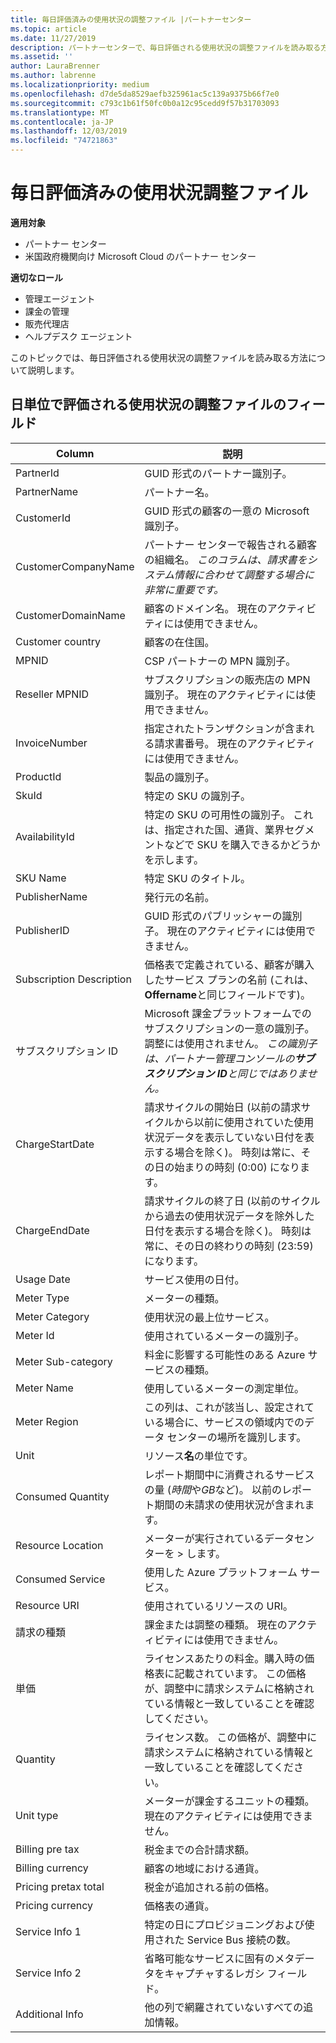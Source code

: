 ```yaml
---
title: 毎日評価済みの使用状況の調整ファイル |パートナーセンター
ms.topic: article
ms.date: 11/27/2019
description: パートナーセンターで、毎日評価される使用状況の調整ファイルを読み取る方法について説明します。
ms.assetid: ''
author: LauraBrenner
ms.author: labrenne
ms.localizationpriority: medium
ms.openlocfilehash: d7de5da8529aefb325961ac5c139a9375b66f7e0
ms.sourcegitcommit: c793c1b61f50fc0b0a12c95cedd9f57b31703093
ms.translationtype: MT
ms.contentlocale: ja-JP
ms.lasthandoff: 12/03/2019
ms.locfileid: "74721863"
---
```

# <a name="daily-rated-usage-reconciliation-files"></a>毎日評価済みの使用状況調整ファイル

**適用対象**

- パートナー センター
- 米国政府機関向け Microsoft Cloud のパートナー センター

**適切なロール**

- 管理エージェント
- 課金の管理
- 販売代理店
- ヘルプデスク エージェント

このトピックでは、毎日評価される使用状況の調整ファイルを読み取る方法について説明します。

## <a name="fields-in-daily-rated-usage-reconciliation-files"></a>日単位で評価される使用状況の調整ファイルのフィールド

| Column | 説明 |
| ------ | ----------- |
| PartnerId | GUID 形式のパートナー識別子。 |
| PartnerName | パートナー名。 |
| CustomerId | GUID 形式の顧客の一意の Microsoft 識別子。 |
| CustomerCompanyName | パートナー センターで報告される顧客の組織名。 *このコラムは、請求書をシステム情報に合わせて調整する場合に非常に重要です。* |
| CustomerDomainName | 顧客のドメイン名。 現在のアクティビティには使用できません。 |
| Customer country | 顧客の在住国。 |
| MPNID | CSP パートナーの MPN 識別子。 |
| Reseller MPNID | サブスクリプションの販売店の MPN 識別子。 現在のアクティビティには使用できません。 |
| InvoiceNumber | 指定されたトランザクションが含まれる請求書番号。 現在のアクティビティには使用できません。 |
| ProductId | 製品の識別子。 |
| SkuId | 特定の SKU の識別子。 |
| AvailabilityId | 特定の SKU の可用性の識別子。 これは、指定された国、通貨、業界セグメントなどで SKU を購入できるかどうかを示します。 |
| SKU Name | 特定 SKU のタイトル。 |
| PublisherName | 発行元の名前。 |
| PublisherID | GUID 形式のパブリッシャーの識別子。 現在のアクティビティには使用できません。 |
| Subscription Description | 価格表で定義されている、顧客が購入したサービス プランの名前 (これは、 **Offername**と同じフィールドです)。 |
| サブスクリプション ID | Microsoft 課金プラットフォームでのサブスクリプションの一意の識別子。 調整には使用されません。 *この識別子は、パートナー管理コンソールの**サブスクリプション ID**と同じではありません。* |
| ChargeStartDate | 請求サイクルの開始日 (以前の請求サイクルから以前に使用されていた使用状況データを表示していない日付を表示する場合を除く)。 時刻は常に、その日の始まりの時刻 (0:00) になります。 |
| ChargeEndDate | 請求サイクルの終了日 (以前のサイクルから過去の使用状況データを除外した日付を表示する場合を除く)。 時刻は常に、その日の終わりの時刻 (23:59) になります。 |
| Usage Date | サービス使用の日付。 |
| Meter Type | メーターの種類。 |
| Meter Category | 使用状況の最上位サービス。 |
| Meter Id | 使用されているメーターの識別子。 |
| Meter Sub-category | 料金に影響する可能性のある Azure サービスの種類。 |
| Meter Name | 使用しているメーターの測定単位。 |
| Meter Region | この列は、これが該当し、設定されている場合に、サービスの領域内でのデータ センターの場所を識別します。 |
| Unit | リソース**名**の単位です。 |
| Consumed Quantity | レポート期間中に消費されるサービスの量 (*時間*や*GB*など)。 以前のレポート期間の未請求の使用状況が含まれます。 |
| Resource Location | メーターが実行されているデータセンターを > します。 |
| Consumed Service | 使用した Azure プラットフォーム サービス。 |
| Resource URI | 使用されているリソースの URI。 |
| 請求の種類 | 課金または調整の種類。 現在のアクティビティには使用できません。 |
| 単価 | ライセンスあたりの料金。購入時の価格表に記載されています。 この価格が、調整中に請求システムに格納されている情報と一致していることを確認してください。 |
| Quantity | ライセンス数。 この価格が、調整中に請求システムに格納されている情報と一致していることを確認してください。 |
| Unit type | メーターが課金するユニットの種類。 現在のアクティビティには使用できません。 |
| Billing pre tax | 税金までの合計請求額。 |
| Billing currency | 顧客の地域における通貨。 |
| Pricing pretax total | 税金が追加される前の価格。 |
| Pricing currency | 価格表の通貨。 |
| Service Info 1 | 特定の日にプロビジョニングおよび使用された Service Bus 接続の数。 |
| Service Info 2 | 省略可能なサービスに固有のメタデータをキャプチャするレガシ フィールド。 |
| Additional Info | 他の列で網羅されていないすべての追加情報。 |
